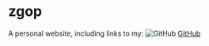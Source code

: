 # zgop
A personal website, including links to my:
![GitHub](https://github.githubassets.com/images/modules/logos_page/GitHub-Mark.png) [GitHub](https://github.com/ZacharyGopinath)

